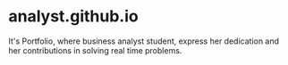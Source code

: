 # analyst.github.io
It's Portfolio, where business analyst student, express her dedication and her contributions in solving real time problems.
